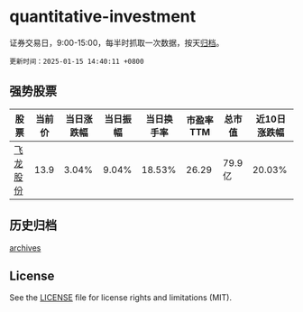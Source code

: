 # quantitative-investment

证券交易日，9:00-15:00，每半时抓取一次数据，按天[归档](archives)。

`更新时间：2025-01-15 14:40:11 +0800`

## 强势股票

|股票|当前价|当日涨跌幅|当日振幅|当日换手率|市盈率TTM|总市值|近10日涨跌幅|
|----|----|----|----|----|----|----|----|
|[飞龙股份](https://xueqiu.com/S/SZ002536)|13.9|3.04%|9.04%|18.53%|26.29|79.9亿|20.03%|

## 历史归档

[archives](archives)

## License

See the [LICENSE](LICENSE) file for license rights and limitations (MIT).